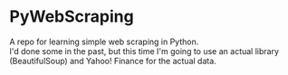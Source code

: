 # PyWebScraping
A repo for learning simple web scraping in Python.
<br>
I'd done some in the past, but this time I'm going to use an actual library (BeautifulSoup) and Yahoo! Finance for the actual data.
